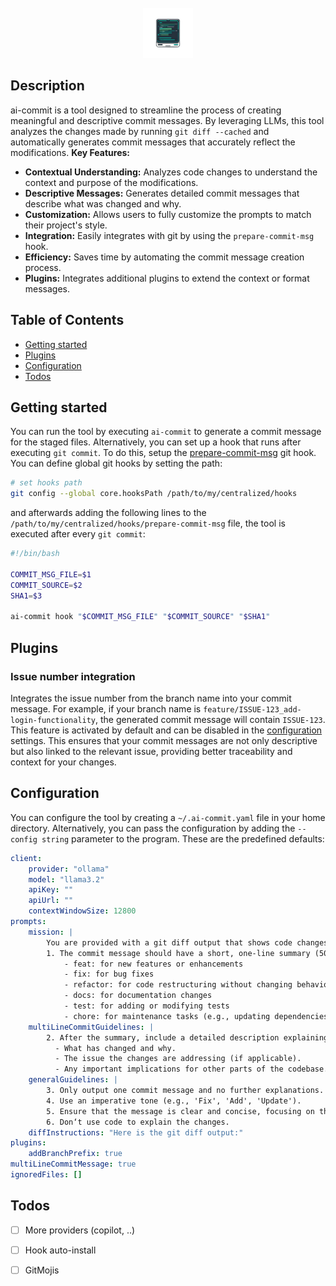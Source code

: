 <br />
<div align="center">
  <a href="#">
    <img src=".github/logo.png" alt="Logo" height="80">
  </a>
</div>

## Description

ai-commit is a tool designed to streamline the process of creating meaningful and descriptive commit messages. By leveraging LLMs, this tool analyzes the changes made by running `git diff --cached` and automatically generates commit messages that accurately reflect the modifications. 
**Key Features:**
- **Contextual Understanding:** Analyzes code changes to understand the context and purpose of the modifications.
- **Descriptive Messages:** Generates detailed commit messages that describe what was changed and why.
- **Customization:** Allows users to fully customize the prompts to match their project's style.
- **Integration:** Easily integrates with git by using the `prepare-commit-msg` hook.
- **Efficiency:** Saves time by automating the commit message creation process.
- **Plugins:** Integrates additional plugins to extend the context or format messages.

## Table of Contents
- [Getting started](#getting-started)
- [Plugins](#plugins)
- [Configuration](#configuration)
- [Todos](#todos)

## Getting started

You can run the tool by executing `ai-commit` to generate a commit message for the staged files. Alternatively, you can set up a hook that runs after executing `git commit`. To do this, setup the [prepare-commit-msg](https://git-scm.com/docs/githooks#_prepare_commit_msg) git hook. You can define global git hooks by setting the path:

```bash
# set hooks path
git config --global core.hooksPath /path/to/my/centralized/hooks
```

and afterwards adding the following lines to the `/path/to/my/centralized/hooks/prepare-commit-msg` file, the tool is executed after every `git commit`:

```bash
#!/bin/bash

COMMIT_MSG_FILE=$1
COMMIT_SOURCE=$2
SHA1=$3

ai-commit hook "$COMMIT_MSG_FILE" "$COMMIT_SOURCE" "$SHA1"
```

## Plugins

### Issue number integration

Integrates the issue number from the branch name into your commit message. For example, if your branch name is `feature/ISSUE-123_add-login-functionality`, the generated commit message will contain `ISSUE-123`. This feature is activated by default and can be disabled in the [configuration](#configuration) settings. This ensures that your commit messages are not only descriptive but also linked to the relevant issue, providing better traceability and context for your changes.

## Configuration

You can configure the tool by creating a `~/.ai-commit.yaml` file in your home directory. Alternatively, you can pass the configuration by adding the `--config string` parameter to the program. These are the predefined defaults:

```yaml
client:
    provider: "ollama"
    model: "llama3.2"
    apiKey: ""
    apiUrl: ""
    contextWindowSize: 12800
prompts:
    mission: |
        You are provided with a git diff output that shows code changes. Your task is to generate a structured and descriptive commit message based on the following guidelines:
        1. The commit message should have a short, one-line summary (50 characters or less) starting with one of the following keywords:
            - feat: for new features or enhancements
            - fix: for bug fixes
            - refactor: for code restructuring without changing behavior
            - docs: for documentation changes
            - test: for adding or modifying tests
            - chore: for maintenance tasks (e.g., updating dependencies)
    multiLineCommitGuidelines: |
        2. After the summary, include a detailed description explaining:
          - What has changed and why.
          - The issue the changes are addressing (if applicable).
          - Any important implications for other parts of the codebase.
    generalGuidelines: |
        3. Only output one commit message and no further explanations.
        4. Use an imperative tone (e.g., 'Fix', 'Add', 'Update').
        5. Ensure that the message is clear and concise, focusing on the intent of the changes rather than just describing the diff.
        6. Don‘t use code to explain the changes.
    diffInstructions: "Here is the git diff output:"
plugins:
    addBranchPrefix: true
multiLineCommitMessage: true
ignoredFiles: []
```

## Todos

* [ ] More providers (copilot, ..)

* [ ] Hook auto-install
* [ ] GitMojis
